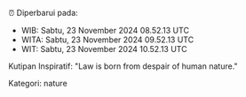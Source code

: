 ⏰ Diperbarui pada:
- WIB: Sabtu, 23 November 2024 08.52.13 UTC
- WITA: Sabtu, 23 November 2024 09.52.13 UTC
- WIT: Sabtu, 23 November 2024 10.52.13 UTC

Kutipan Inspiratif:
"Law is born from despair of human nature."


Kategori: nature

